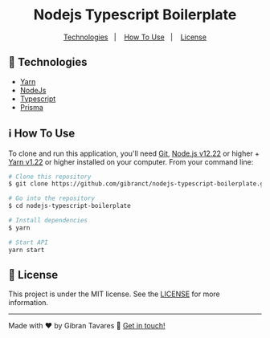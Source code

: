 <h1 align="center">
    Nodejs Typescript Boilerplate
</h1>

<p align="center">
  <a href="#rocket-technologies">Technologies</a>&nbsp;&nbsp;&nbsp;|&nbsp;&nbsp;&nbsp;
  <a href="#information_source-how-to-use">How To Use</a>&nbsp;&nbsp;&nbsp;|&nbsp;&nbsp;&nbsp;
  <a href="#memo-license">License</a>
</p>


## :rocket: Technologies

-  [Yarn][yarn]
-  [NodeJs][nodejs]
-  [Typescript][ts]
-  [Prisma][ps]

## :information_source: How To Use

To clone and run this application, you'll need [Git](https://git-scm.com), [Node.js v12.22][nodejs] or higher + [Yarn v1.22][yarn] or higher installed on your computer. From your command line:

```bash
# Clone this repository
$ git clone https://github.com/gibranct/nodejs-typescript-boilerplate.git

# Go into the repository
$ cd nodejs-typescript-boilerplate

# Install dependencies
$ yarn

# Start API
yarn start
```

## :memo: License
This project is under the MIT license. See the [LICENSE](https://github.com/gibranct/desafio-01-conceitos-do-react/blob/main/LICENSE) for more information.

---

Made with ♥ by Gibran Tavares :wave: [Get in touch!](https://www.linkedin.com/in/gibran-tavares-89120597/)

[nodejs]: https://nodejs.org/
[yarn]: https://yarnpkg.com/
[ts]: https://www.typescriptlang.org/
[ps]: https://www.prisma.io/
